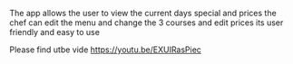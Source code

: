 The app allows the user to view the current days special and prices
the chef can edit the menu and change the 3 courses and edit prices
its user friendly and easy to use

Please find utbe vide 
https://youtu.be/EXUIRasPiec
